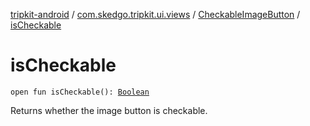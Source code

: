 [tripkit-android](../../index.md) / [com.skedgo.tripkit.ui.views](../index.md) / [CheckableImageButton](index.md) / [isCheckable](./is-checkable.md)

# isCheckable

`open fun isCheckable(): `[`Boolean`](https://kotlinlang.org/api/latest/jvm/stdlib/kotlin/-boolean/index.html)

Returns whether the image button is checkable.


